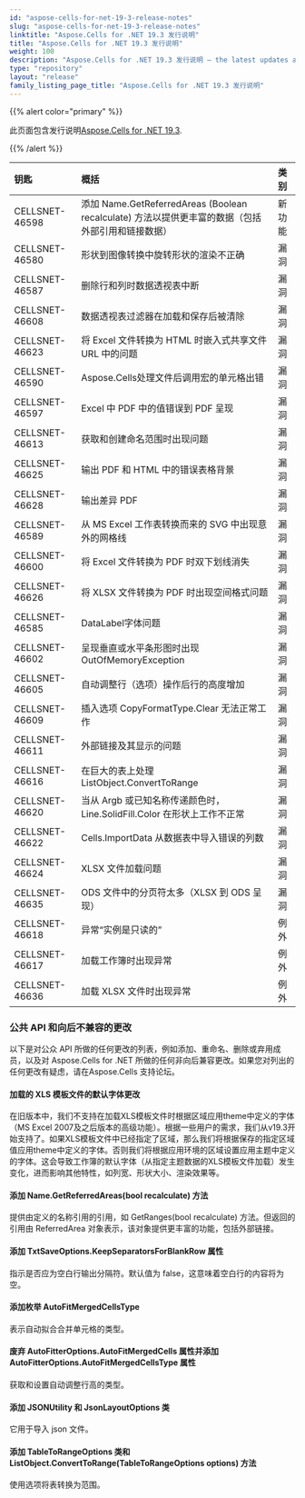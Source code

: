 ```yaml
---
id: "aspose-cells-for-net-19-3-release-notes"
slug: "aspose-cells-for-net-19-3-release-notes"
linktitle: "Aspose.Cells for .NET 19.3 发行说明"
title: "Aspose.Cells for .NET 19.3 发行说明"
weight: 100
description: "Aspose.Cells for .NET 19.3 发行说明 – the latest updates and fixes."
type: "repository"
layout: "release"
family_listing_page_title: "Aspose.Cells for .NET 19.3 发行说明"
---
```

{{% alert color="primary" %}} 

此页面包含发行说明[Aspose.Cells for .NET 19.3](https://www.nuget.org/packages/Aspose.Cells/19.3.0).

{{% /alert %}} 

|**钥匙**|**概括**|**类别**|
|:- |:- |:- |
|CELLSNET-46598|添加 Name.GetReferredAreas (Boolean recalculate) 方法以提供更丰富的数据（包括外部引用和链接数据）|新功能|
|CELLSNET-46580|形状到图像转换中旋转形状的渲染不正确|漏洞|
|CELLSNET-46587|删除行和列时数据透视表中断|漏洞|
|CELLSNET-46608|数据透视表过滤器在加载和保存后被清除|漏洞|
|CELLSNET-46623|将 Excel 文件转换为 HTML 时嵌入式共享文件 URL 中的问题|漏洞|
|CELLSNET-46590|Aspose.Cells处理文件后调用宏的单元格出错|漏洞|
|CELLSNET-46597|Excel 中 PDF 中的值错误到 PDF 呈现|漏洞|
|CELLSNET-46613|获取和创建命名范围时出现问题|漏洞|
|CELLSNET-46625|输出 PDF 和 HTML 中的错误表格背景|漏洞|
|CELLSNET-46628|输出差异 PDF|漏洞|
|CELLSNET-46589|从 MS Excel 工作表转换而来的 SVG 中出现意外的网格线|漏洞|
|CELLSNET-46600|将 Excel 文件转换为 PDF 时双下划线消失|漏洞|
|CELLSNET-46626|将 XLSX 文件转换为 PDF 时出现空间格式问题|漏洞|
|CELLSNET-46585|DataLabel字体问题|漏洞|
|CELLSNET-46602|呈现垂直或水平条形图时出现 OutOfMemoryException|漏洞|
|CELLSNET-46605|自动调整行（选项）操作后行的高度增加|漏洞|
|CELLSNET-46609|插入选项 CopyFormatType.Clear 无法正常工作|漏洞|
|CELLSNET-46611|外部链接及其显示的问题|漏洞|
|CELLSNET-46616|在巨大的表上处理 ListObject.ConvertToRange|漏洞|
|CELLSNET-46620|当从 Argb 或已知名称传递颜色时，Line.SolidFill.Color 在形状上工作不正常|漏洞|
|CELLSNET-46622|Cells.ImportData 从数据表中导入错误的列数|漏洞|
|CELLSNET-46624|XLSX 文件加载问题|漏洞|
|CELLSNET-46635|ODS 文件中的分页符太多（XLSX 到 ODS 呈现）|漏洞|
|CELLSNET-46618|异常“实例是只读的”|例外|
|CELLSNET-46617|加载工作簿时出现异常|例外|
|CELLSNET-46636|加载 XLSX 文件时出现异常|例外|
### **公共 API 和向后不兼容的更改**
以下是对公众 API 所做的任何更改的列表，例如添加、重命名、删除或弃用成员，以及对 Aspose.Cells for .NET 所做的任何非向后兼容更改。如果您对列出的任何更改有疑虑，请在Aspose.Cells 支持论坛。
#### **加载的 XLS 模板文件的默认字体更改**
在旧版本中，我们不支持在加载XLS模板文件时根据区域应用theme中定义的字体（MS Excel 2007及之后版本的高级功能）。根据一些用户的需求，我们从v19.3开始支持了。如果XLS模板文件中已经指定了区域，那么我们将根据保存的指定区域值应用theme中定义的字体。否则我们将根据应用环境的区域设置应用主题中定义的字体。这会导致工作簿的默认字体（从指定主题数据的XLS模板文件加载）发生变化，进而影响其他特性，如列宽、形状大小、渲染效果等。
#### **添加 Name.GetReferredAreas(bool recalculate) 方法**
提供由定义的名称引用的引用，如 GetRanges(bool recalculate) 方法。但返回的引用由 ReferredArea 对象表示，该对象提供更丰富的功能，包括外部链接。
#### **添加 TxtSaveOptions.KeepSeparatorsForBlankRow 属性**
指示是否应为空白行输出分隔符。默认值为 false，这意味着空白行的内容将为空。
#### **添加枚举 AutoFitMergedCellsType**
表示自动拟合合并单元格的类型。
#### **废弃 AutoFitterOptions.AutoFitMergedCells 属性并添加 AutoFitterOptions.AutoFitMergedCellsType 属性**
获取和设置自动调整行高的类型。
#### **添加 JSONUtility 和 JsonLayoutOptions 类**
它用于导入 json 文件。
#### **添加 TableToRangeOptions 类和 ListObject.ConvertToRange(TableToRangeOptions options) 方法**
使用选项将表转换为范围。
